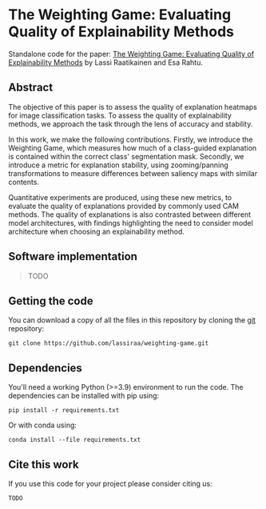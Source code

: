 # The Weighting Game: Evaluating Quality of Explainability Methods

Standalone code for the paper: [The Weighting Game: Evaluating Quality of Explainability Methods](github.com/lassiraa/weighting-game) by Lassi Raatikainen and Esa Rahtu.


## Abstract

The objective of this paper is to assess the quality of explanation heatmaps for image classification tasks. To assess the quality of explainability methods, we approach the task through the lens of accuracy and stability.

In this work, we make the following contributions. Firstly, we introduce the Weighting Game, which measures how much of a class-guided explanation is contained within the correct class' segmentation mask. Secondly, we introduce a metric for explanation stability, using zooming/panning transformations to measure differences between saliency maps with similar contents.

Quantitative experiments are produced, using these new metrics, to evaluate the quality of explanations provided by commonly used CAM methods. The quality of explanations is also contrasted between different model architectures, with findings highlighting the need to consider model architecture when choosing an explainability method.


## Software implementation

> TODO

## Getting the code

You can download a copy of all the files in this repository by cloning the
[git](https://git-scm.com/) repository:

    git clone https://github.com/lassiraa/weighting-game.git


## Dependencies

You'll need a working Python (>=3.9) environment to run the code. The dependencies can be installed with pip using:

    pip install -r requirements.txt

Or with conda using:

    conda install --file requirements.txt

## Cite this work
If you use this code for your project please consider citing us:
```
TODO
```